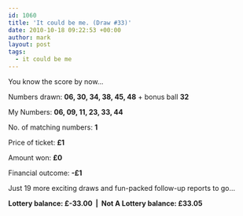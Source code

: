 ```yaml
---
id: 1060
title: 'It could be me. (Draw #33)'
date: 2010-10-18 09:22:53 +00:00
author: mark
layout: post
tags:
  - it could be me
---
```

You know the score by now&#8230;

Numbers drawn: ﻿﻿**06, 30, 34, 38, 45, 48** + bonus ball **32**

My Numbers: **06, 09, 11, 23, 33, 44**

No. of matching numbers: **1**

Price of ticket: **£1**

Amount won: **£0**

Financial outcome: **-£1**

Just 19 more exciting draws and fun-packed follow-up reports to go&#8230;

**Lottery balance: £-33.00  |  Not A Lottery balance: £33.05**

